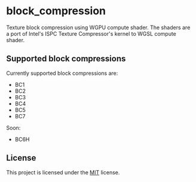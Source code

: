 # block_compression

Texture block compression using WGPU compute shader.
The shaders are a port of Intel's ISPC Texture Compressor's kernel to WGSL compute shader.

## Supported block compressions

Currently supported block compressions are:

* BC1
* BC2
* BC3
* BC4
* BC5
* BC7

Soon:

* BC6H

## License

This project is licensed under the [MIT](LICENSE) license.
